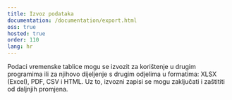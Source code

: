 ```yaml
---
title: Izvoz podataka
documentation: /documentation/export.html
oss: true
hosted: true
order: 110
lang: hr
---
```


Podaci vremenske tablice mogu se izvozit za korištenje u drugim programima ili za njihovo dijeljenje s drugim odjelima u formatima: XLSX (Excel), PDF, CSV i HTML. Uz to, izvozni zapisi se mogu zaključati i zaštititi od daljnjih promjena.
